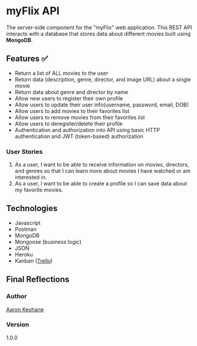 # myFlix API

The server-side component for the "myFlix" web application. This REST API interacts with a database that stores data about different movies built using **MongoDB**.

## Features ✅

- Return a list of ALL movies to the user
- Return data (description, genre, director, and image URL) about a single movie
- Return data about genre and director by name
- Allow new users to register their own profile
- Allow users to update their user info(username, password, email, DOB)
- Allow users to add movies to their favorites list
- Allow users to remove movies from their favorites list
- Allow users to deregister/delete their profile
- Authentication and authorization into API using basic HTTP authentication and JWT (token-based) authorization

### User Stories

1. As a user, I want to be able to receive information on movies, directors, and genres so that I can learn more about movies I have watched or am interested in.
2. As a user, I want to be able to create a profile so I can save data about my favorite movies.

## Technologies

- Javascript
- Postman
- MongoDB
- Mongoose (business logic)
- JSON
- Heroku
- Kanban ([Trello](https://trello.com/))

## Final Reflections

<!-- I cant remember much about this other than having a difficult time understanding the point of endpoints but everything seemed to click after I started using Postmans because i could see the tanghible results of what the endpoints and HTTP requests meant -->

### Author

[Aaron Keohane](https://aakeohane.github.io/Portfolio-Website/index.html)

### Version

1.0.0
